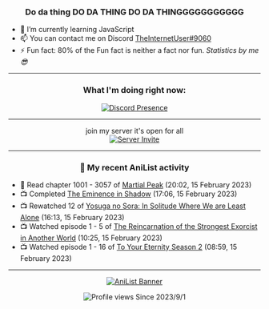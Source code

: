 <div align="center">

### Do da thing DO DA THING DO DA THINGGGGGGGGGGG
</div>

- 🌱 I’m currently learning JavaScript
- 📫 You can contact me on Discord [TheInternetUser#9060](https://discord.com/users/534117072796385300)
- ⚡ Fun fact: 80% of the Fun fact is neither a fact nor fun. _Statistics by me 😎_
<hr>

<div align="center">

### What I'm doing right now:
[![Discord Presence](https://lanyard.cnrad.dev/api/534117072796385300)](https://discord.com/users/534117072796385300)
<hr>

join my server it's open for all <br>
[![Server Invite](https://invidget.switchblade.xyz/bfYgVHxrSs)](https://discord.gg/bfYgVHxrSs)

<hr>
  
### 🌸 My recent AniList activity

</div>

<!-- ANILIST_ACTIVITY:start -->

-   📖 Read chapter 1001 - 3057 of [Martial Peak](https://anilist.co/manga/104494) (20:02, 15 February 2023)
-   📺 Completed [The Eminence in Shadow](https://anilist.co/anime/130298) (17:06, 15 February 2023)
-   📺 Rewatched 12 of [Yosuga no Sora: In Solitude Where We are Least Alone](https://anilist.co/anime/8861) (16:13, 15 February 2023)
-   📺 Watched episode 1 - 5 of [The Reincarnation of the Strongest Exorcist in Another World](https://anilist.co/anime/144553) (10:25, 15 February 2023)
-   📺 Watched episode 1 - 16 of [To Your Eternity Season 2](https://anilist.co/anime/138565) (08:59, 15 February 2023)

<!-- ANILIST_ACTIVITY:end -->
<hr>

<div align="center">

[![AniList Banner](https://img.anili.st/User/929966)](https://anilist.co/user/TheInternetUser)

![Profile views](https://gpvc.arturio.dev/TheInternetUse7) Since 2023/9/1

</div>
